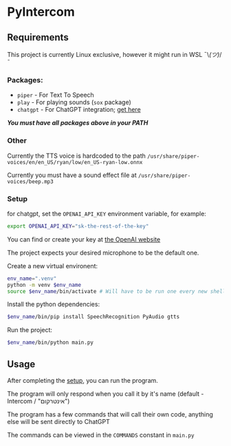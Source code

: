 # PyIntercom


## Requirements

This project is currently Linux exclusive, however it might run in WSL ¯\\_(ツ)_/¯ 

### Packages:
- `piper` - For Text To Speech
- `play` - For playing sounds (`sox` package)
- `chatgpt` - For ChatGPT integration; [get here](https://github.com/kardolus/chatgpt-cli)

***You must have all packages above in your PATH***

### Other

Currently the TTS voice is hardcoded to the path `/usr/share/piper-voices/en/en_US/ryan/low/en_US-ryan-low.onnx`

Currently you must have a sound effect file at `/usr/share/piper-voices/beep.mp3`

### Setup

for chatgpt, set the `OPENAI_API_KEY` environment variable, for example:
``` bash
export OPENAI_API_KEY="sk-the-rest-of-the-key"
```
You can find or create your key at [the OpenAI website](`https://platform.openai.com/api-keys`)

The project expects your desired microphone to be the default one.

Create a new virtual environent:
``` bash
env_name=".venv"
python -m venv $env_name
source $env_name/bin/activate # Will have to be run one every new shell
```

Install the python dependencies:
``` bash
$env_name/bin/pip install SpeechRecognition PyAudio gtts
```

Run the project:
``` bash
$env_name/bin/python main.py
```

## Usage

After completing the [setup](#requirements), you can run the program.

The program will only respond when you call it by it's name (default - Intercom / "אינטרקום")

The program has a few commands that will call their own code, anything else will be sent directly to ChatGPT

The commands can be viewed in the `COMMANDS` constant in `main.py`

